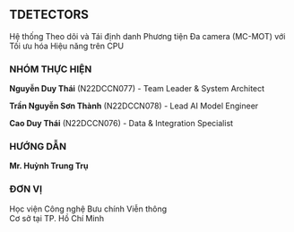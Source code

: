 <section 
  data-background-video="/videos/tech-background.mp4" 
  data-background-video-loop="true" 
  data-background-video-muted="true" 
  data-background-opacity="1"
  class="flex flex-col justify-center items-center h-full text-center px-6"
>
  <!-- Tiêu đề chính -->
  <h1 class="!text-[10rem] md:!text-8xl font-black !text-tech-highlight !tracking-tight drop-shadow-lg text-shadow-xl">
    TDETECTORS
  </h1>

  <!-- Tiêu đề phụ -->
  <p class="text-2xl md:text-3xl mt-8 !text-gray-100 font-bold max-w-4xl mx-auto fragment fade-up drop-shadow-md text-shadow">
    Hệ thống Theo dõi và Tái định danh Phương tiện Đa camera (MC-MOT) với Tối ưu hóa Hiệu năng trên CPU
  </p>

  <!-- Divider -->
  <div class="w-1/5 h-1 bg-tech-highlight/80 my-14 fragment fade-up rounded-full shadow-lg"></div>

  <!-- Thông tin nhóm -->
  <div class="w-full max-w-4xl mx-auto text-lg md:text-xl fragment fade-up">
    <div class="grid grid-cols-1 md:grid-cols-3 gap-8 text-left">
      <!-- Cột thông tin nhóm -->
      <div class="col-span-2">
        <h3 class="!text-3xl md:!text-4xl !text-tech-highlight mb-4 border-b border-tech-highlight/50 pb-2 font-bold drop-shadow">
          NHÓM THỰC HIỆN
        </h3>
        <p class="text-white "><strong class="text-white drop-shadow">Nguyễn Duy Thái</strong> (N22DCCN077) - <span class="text-white">Team Leader & System Architect</span></p>
        <p class="text-white mt-3 "><strong class="text-white drop-shadow">Trần Nguyễn Sơn Thành</strong> (N22DCCN078) - <span class="text-white">Lead AI Model Engineer</span></p>
        <p class="text-white mt-3 "><strong class="text-white drop-shadow">Cao Duy Thái</strong> (N22DCCN076) - <span class="text-white">Data & Integration Specialist</span></p>
      </div>
      <!-- Hướng dẫn + Đơn vị -->
      <div>
        <h3 class="!text-2xl md:!text-3xl !text-tech-highlight mb-4 border-b border-tech-highlight/50 pb-2 font-bold drop-shadow">
          HƯỚNG DẪN
        </h3>
        <p class="text-white text-gray-100"><strong class="text-white drop-shadow">Mr. Huỳnh Trung Trụ</strong></p>
        <h3 class="!text-2xl md:!text-3xl !text-tech-highlight mt-8 mb-4 border-b border-tech-highlight/50 pb-2 font-bold drop-shadow">
          ĐƠN VỊ
        </h3>
        <p class="text-white leading-relaxed text-gray-300 drop-shadow">
          Học viện Công nghệ Bưu chính Viễn thông<br>Cơ sở tại TP. Hồ Chí Minh
        </p>
      </div>
    </div>
  </div>
</section>
